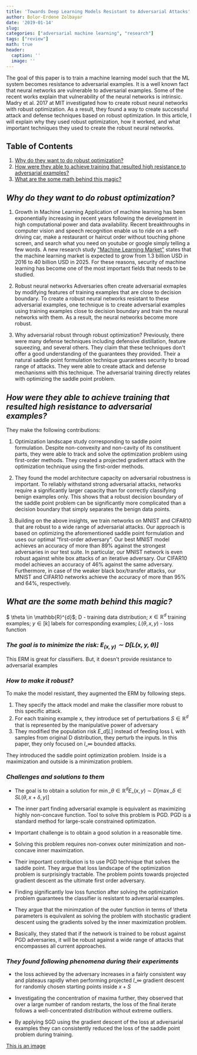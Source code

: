 ```yaml
---
title: 'Towards Deep Learning Models Resistant to Adversarial Attacks'
author: Bolor-Erdene Zolbayar
date: '2019-01-14'
slug:
categories: ["adversarial machine learning", "research"]
tags: ["review"]
math: true
header:
  caption: ''
  image: ''
---
```


The goal of this paper is to train a machine learning model such that the ML system becomes resistance to adversarial examples. It is a well known fact that neural networks are vulnerable to adversarial examples. Some of the recent works explain that vulnerability of the neural networks is intrinsic. Madry et al. 2017 at MIT investigated how to create robust neural networks with robust optimization. As a result, they found a way to create successful attack and defense techniques based on robust optimization. In this article, I will explain why they used robust optimization, how it worked, and what important techniques they used to create the robust neural networks.

## Table of Contents

1. [Why do they want to do robust optimization?](#why)
2. [How were they able to achieve training that resulted high resistance to adversarial examples?](#how)
3. [What are the some math behind this magic?](#what)

## ***Why do they want to do robust optimization?*** <a id="why"></a>

1. Growth in Machine Learning
Application of machine learning has been exponentially increasing in recent years following the development in high computational power and data availability. Recent breakthroughs in computer vision and speech recognition enable us to ride on a self-driving car, make a restaurant or haircut order without touching phone screen, and  search what you need on youtube or google simply telling a few words. A new research study ["Machine Learning Market"](https://www.marketwatch.com/press-release/global-machine-learning-market-2018-expected-to-reach-3998-billion-by-2025-and-research-analysis-done-by-technologies-types-2018-08-20) states that the machine learning market is expected to grow from 1.3 billion USD in 2016 to 40 billion USD in 2025. For these reasons, security of machine learning has become one of the most important fields that needs to be studied.

2. Robust neural networks
Adversaries often create adversarial exmaples by modifying features of training examples that are close to decision boundary. To create a robust neural networks resistant to these adversarial examples, one technique is to create adversarial examples using training examples close to decision boundary and train the neural networks with them. As a result, the neural networks become more robust.

3. Why adversarial robust through robust optimization?
Previously, there were many defense techniques including defensive distillation, feature squeezing, and several others. They claim that these techniques don't offer a good understanding of the guarantees they provided. Their a natural saddle point formulation technique guarantees security to broad range of attacks. They were able to create attack and defense mechanisms with this technique. The adversarial training directly relates with optimizing the saddle point problem.  


## ***How were they able to achieve training that resulted high resistance to adversarial examples?*** <a id="how"></a>

They make the following contributions:

1. Optimization landscape study corresponding to saddle point formulation. Despite non-convexity and non-cavity of its constituent parts, they were able to track and solve the optimization problem using first-order methods. They created a projected gradient attack with the optimization technique using the first-order methods.

2. They found the model architecture capacity on adversarial robustness is important. To reliably withstand strong adversarial attacks, networks
require a significantly larger capacity than for correctly classifying benign examples only. This shows that a robust decision boundary of the saddle point problem can be significantly more complicated than a decision boundary that simply separates the benign data points.

3. Building on the above insights, we train networks on MNIST and CIFAR10 that are robust to
a wide range of adversarial attacks. Our approach is based on optimizing the aforementioned
saddle point formulation and uses our optimal “first-order adversary”. Our best MNIST model
achieves an accuracy of more than 89% against the strongest adversaries in our test suite. In
particular, our MNIST network is even robust against white box attacks of an iterative adversary.
Our CIFAR10 model achieves an accuracy of 46% against the same adversary. Furthermore,
in case of the weaker black box/transfer attacks, our MNIST and CIFAR10 networks achieve
the accuracy of more than 95% and 64%, respectively.

## ***What are the some math behind this magic?*** <a id="what"></a>

$ \theta \in \mathbb{R}^{d}$; D - training data distribution; $x \in \mathbb{R}^{d}$ training examples; $y \in [k]$ labels for corresponding
examples; $L(\theta,x,y)$ - loss function

### *The goal is to minimize the risk: $E_{(x,y)} \sim D[L(x,y,\theta)]$*
This ERM is great for classifiers. But, it doesn't provide resistance to adversarial examples

### *How to make it robust?*
To make the model resistant, they augmented the ERM by following steps.

1. They specify the attack model and make the classifier more robust to this specific attack.
2. For each training example x, they introduce set of perturbations $S \in \mathbb{R}^{d}$ that is  represented by the manipulative power of adversary
3. They modified the population risk $E\_{d}[L]$ instead of feeding loss L with samples from original D distribution, they perturb the inputs. In this paper, they only focused on $l\_{\infty}$ bounded attacks.

They introduced the saddle point optimization problem. Inside is a maximization and outside is a minimization problem.

### *Challenges and solutions to them*
- The goal is to obtain a solution for $\mathop{min}\_{\theta \in \mathbb{R}^{d}}E\_{(x,y) \sim D} [\mathop{max}\_{\delta \in S} L(\theta,x+\delta,y)]$

- The inner part finding adversarial example is equivalent as maximizing highly non-concave function. Tool to solve this problem is PGD. PGD is a standard method for large-scale constrained optimization.

- Important challenge is to obtain a good solution in a reasonable time.

- Solving this problem requires non-convex outer minimization and non-concave inner maximization.

- Their important contribution is to use PGD technique that solves the saddle point. They argue that loss landscape of the optimization problem is surprisingly tractable. The problem points towards projected gradient descent as the ultimate first order adversary.

- Finding significantly low loss function after solving the optimization problem guarantees the classifier is resistant to adversarial examples.

- They argue that the minimzation of the outer function in terms of \theta parameters is equivalent as solving the problem with stochastic gradient descent using the gradients solved by the inner maximization problem.

- Basically, they stated that if the network is trained to be robust against PGD adversaries, it will be robust against a wide range of attacks that encompasses all current approaches.

### *They found following phenomena during their experiments*

- the loss achieved by the adversary increases in a fairly consistent way and plateaus rapidly when performing projected $l\_{\infty}$ gradient descent for randomly chosen starting points inside $x + S$

- Investigating the concentration of maxima further, they observed that over a large number of random restarts, the loss of the final iterate follows a well-concentrated distribution without extreme outliers.

- By applying SGD using the gradient descent of the loss at adversarial examples they can consistently reduced the loss of the saddle point problem during training.

[This is an image](static/img/Bolor.jpg)
